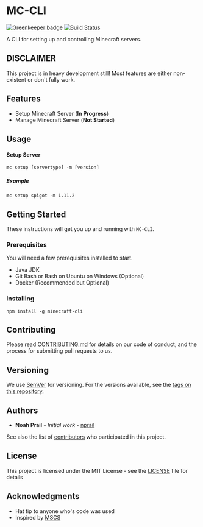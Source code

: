 # MC-CLI

[![Greenkeeper badge](https://badges.greenkeeper.io/HexagonMinecraft/mc-cli.svg)](https://greenkeeper.io/)
[![Build Status](https://travis-ci.org/HexagonMinecraft/mc-cli.svg?branch=master)](https://travis-ci.org/HexagonMinecraft/mc-cli)

A CLI for setting up and controlling Minecraft servers.

## DISCLAIMER
This project is in heavy development still! Most features are either non-existent or don't fully work. 

## Features
* Setup Minecraft Server (**In Progress**)
* Manage Minecraft Server (**Not Started**)

## Usage

#### Setup Server
`mc setup [servertype] -m [version]`

##### Example
`mc setup spigot -m 1.11.2`

## Getting Started

These instructions will get you up and running with `MC-CLI`.

### Prerequisites

You will need a few prerequisites installed to start. 

* Java JDK
* Git Bash or Bash on Ubuntu on Windows (Optional)
* Docker (Recommended but Optional)

### Installing

```
npm install -g minecraft-cli
```

## Contributing

Please read [CONTRIBUTING.md](CONTRIBUTING.md) for details on our code of conduct, and the process for submitting pull requests to us.

## Versioning

We use [SemVer](http://semver.org/) for versioning. For the versions available, see the [tags on this repository](https://github.com/HexagonMinecraft/mc-cli/tags). 

## Authors

* **Noah Prail** - *Initial work* - [nprail](https://github.com/nprail)

See also the list of [contributors](https://github.com/HexagonMinecraft/mc-cli/contributors) who participated in this project.

## License

This project is licensed under the MIT License - see the [LICENSE](LICENSE) file for details

## Acknowledgments

* Hat tip to anyone who's code was used
* Inspired by [MSCS](https://github.com/MinecraftServerControl/mscs)